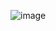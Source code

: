![image](https://github.com/Bogdan8282/music-player/assets/144223853/529a3624-fd1e-4eda-bfa3-d04a2e41aab5)
